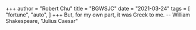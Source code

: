 +++
author = "Robert Chu"
title = "BGWSJC"
date = "2021-03-24"
tags = [
    "fortune",
    "auto",
]
+++
But, for my own part, it was Greek to me.
		-- William Shakespeare, "Julius Caesar"

